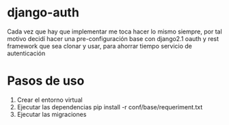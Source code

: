 # django-auth
Cada vez que hay que implementar me toca hacer lo mismo siempre, por tal motivo decidí hacer una pre-configuración base con 
django2.1 oauth y rest framework que sea clonar y usar, para ahorrar tiempo
servicio de autenticación 

# Pasos de uso
1. Crear el entorno virtual 
2. Ejecutar las dependencias 
    pip install -r conf/base/requeriment.txt
3. Ejecutar las migraciones 
